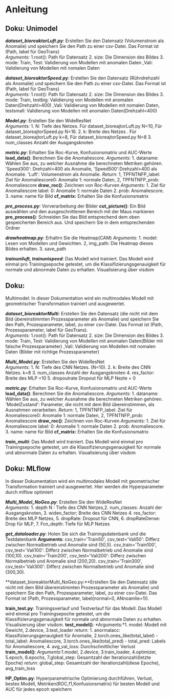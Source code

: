 # Anleitung

## Doku: Unimodel

***dataset_bioreaktorLuft.py***:  Erstellen Sie den Datensatz (Volumenstrom als Anomalie) und speichern Sie den Path zu einer csv-Datei. Das Format ist (Path, label für GeoTrans)  
    *Arguments:* 1.root(): Path für Datensatz 2. size: Die Dimension des Bildes 3. mode: Train, Test: Validierung von Modellen mit anomalen Daten ,Vali: Validierung von Modellen mit nomalen Daten

***dataset_bioreaktorSpeed.py***:  Erstellen Sie den Datensatz (Rührdrehzahl als Anomalie) und speichern Sie den Path zu einer csv-Datei. Das Format ist (Path, label für GeoTrans)  
    *Arguments:* 1.root(): Path für Datensatz 2. size: Die Dimension des Bildes 3. mode: Train, testbig: Validierung von Modellen mit anomalen Daten(Drehzahl>400) ,Vali: Validierung von Modellen mit nomalen Daten, testsmall: Validierung von Modellen mit anomalen Daten(Drehzahl<400)

***Model.py***: Erstellen Sie den WideResNet  
    **Arguments*:*  1. N: Tiefe des Netzes. Für dataset_bioreajtorLuft.py N=10, Für dataset_bioreajtorSpeed.py N=16. 2. k: Breite des Netzes  . Für dataset_bioreajtorLuft.py k=8, Für dataset_bioreajtorSpeed.py N=8  3. num_classes Anzahl der Ausgangsknoten

***metric.py***:  Erhalten Sie Roc-Kurve, Konfusionsmatrix und AUC-Werte
        **load_data()**: Berechnen Sie die Anomaliescore.
            *Arguments:* 1. dataname: Wählen Sie aus, zu welcher Ausnahme die berechneten Metriken gehören. 'Speed300': Drehzahl<400 als Anomalie, 'Speed500':Drehzahl>400 als Anomalie. 'Luft': Volumenstrom als Anomalie.
            *Return:* 1, TPFNTNFP_label: Ziel für Anomaliescore0: Anomalie 1: normale Daten, 2, TPFNTNFP_prob: Anomaliescore
        **draw_roc()**: Zeichnen von Roc-Kurven
            *Arguments:* 1. Ziel für Anomaliescore label: 0: Anomalie 1: normale Daten  2. prob: Anomaliescore. 3. name: name für Bild
        **cf_matrix:** Erhalten Sie die Konfusionsmatrix

***pre_process.py***:  Vorverarbeitung der Bilder
    **cut_picture()**: Ein Bild auswählen und den ausgeschnittenen Bereich mit der Maus markieren  
    **pre_process()**: Schneiden Sie das Bild entsprechend dem oben gespeicherten Bereich aus. Und speichern Sie in dem entsprechenden Ordner

***drawheatmap.py***: Erhaltrn Sie die Heatmap(CAM)
    *Arguments:* 1. model: Lesen von Modellen und Gewichten. 2, img_path: Die Heatmap dieses Bildes erhalten. 3. save_path

***trainuniluft, trainunispeed***: Das Modell wird trainiert. Das Modell wird einmal pro Trainingsepoche getestet, um die Klassifizierungsgenauigkeit für normale und abnormale Daten zu erhalten. Visualisierung über visdom

## Doku: 
Multimodel: In dieser Dokumentation wird ein multimodales Modell mit geometrischer Transformation trainiert und ausgewertet.

***dataset_bioreaktorMulti***: Erstellen Sie den Datensatz (die nicht mit dem Bild übereinstimmten Prozessparameter als Anomalie) und speichern Sie den Path, Prozesparameter, label, zu einer csv-Datei. Das Format ist (Path, Prozessparameter, label für GeoTrans).   
   *Arguments:* 1.root(): Path für Datensatz 2. size: Die Dimension des Bildes 3. mode: Train, Test: Validierung von Modellen mit anomalen Daten(Bilder mit falsche Prozessparameter) ,Vali: Validierung von Modellen mit nomalen Daten (Bilder mit richtige Prozessparameter)

***Multi_Model.py***: Erstellen Sie den WideResNet  
    **Arguments*:*  1. N: Tiefe des CNN Netzes. (N=10). 2. k: Breite des CNN Netzes. k=8  3. num_classes Anzahl der Ausgangsknoten 4. res_factor: Breite des MLP =10 5. dropoutrate Dropout für MLP Nezte = 0  

***metric.py***:  Erhalten Sie Roc-Kurve, Konfusionsmatrix und AUC-Werte
        **load_data()**: Berechnen Sie die Anomaliescore.
            *Arguments:* 1. dataname: Wählen Sie aus, zu welcher Ausnahme die berechneten Metriken gehören. 'ModelZustand': Parameter, die nicht mit dem Bild übereinstimmen, als Ausnahmen verarbeiten.
            *Return:* 1, TPFNTNFP_label: Ziel für Anomaliescore0: Anomalie 1: normale Daten, 2, TPFNTNFP_prob: Anomaliescore
        **draw_roc()**: Zeichnen von Roc-Kurven
            *Arguments:* 1. Ziel für Anomaliescore label: 0: Anomalie 1: normale Daten  2. prob: Anomaliescore. 3. name: name für Bild
        **cf_matrix:** Erhalten Sie die Konfusionsmatrix

***train_multi***: Das Modell wird trainiert. Das Modell wird einmal pro Trainingsepoche getestet, um die Klassifizierungsgenauigkeit für normale und abnormale Daten zu erhalten. Visualisierung über visdom

## Doku: MLflow
In dieser Dokumentation wird ein multimodales Modell mit geometrischer Transformation trainiert und ausgewertet. Hier werden die Hyperparameter durch mlflow optimiert

***Multi_Model_NoGeo.py***: Erstellen Sie den WideResNet  
    **Arguments*:*  1. depth N : Tiefe des CNN Netzes,2. num_classes: Anzahl der Ausgangsknoten, 3. widen_factor; Breite des CNN Netzes 4. res_factor: Breite des MLP Netzes, 5. dropRate: Dropout für CNN, 6. dropRateDense: Drop für MLP, 7. Fcn_depth: Tiefe für MLP Netzes
 
***get_dataloader.py***: Holen Sie sich die Trainingsdatenbank und die Testdatenbank 
      **Arguments**: csv_train='Train50', csv_test='Vali50': Differz zwischen Normalbetrieb und Anomalie sind (50,5). csv_train='Train100', csv_test='Vali100': Differz    zwischen Normalbetrieb und Anomalie sind (100,10). csv_train='Train200', csv_test='Vali200': Differz zwischen Normalbetrieb und Anomalie sind (200,20).     csv_train='Train300', csv_test='Vali300': Differz zwischen Normalbetrieb und Anomalie sind (300,30).
  
**dataset_bioreaktorMulti_NoGeo.py:**Erstellen Sie den Datensatz (die nicht mit dem Bild übereinstimmten Prozessparameter als Anomalie) und speichern Sie den Path, Prozesparameter, label, zu einer csv-Datei. Das Format ist (Path, Prozessparameter, label(normal=0, ANnoamlie=1)).

**train_test.py**: Trainingsverlauf und Testverlauf für das Modell. Das Modell wird einmal pro Trainingsepoche getestet, um die Klassifizierungsgenauigkeit für normale und abnormale Daten zu erhalten. Visualisierung über visdom.
   **test_model()**: 
      *Arguments:*1. model: Modell mit Gewicht, 2.device, 3.test_loader
      *return*: 1. anormalacc: Klassifizierungsgenauigkeit für Anomalie, 2.torch.ones_like(total_label) - total_label: Anomaliescore, 3.torch.ones_like(total_pred) - total_pred: Labels für Anomaliescore, 4. avg_val_loss: Durchschnittlicher Verlust
    **train_model()**:
      *Arguments*:1.model, 2.device, 3.train_loader, 4.optimizer, 5.epoch, 6.epochs, 7.global_step: Gesamtzahl der Iterationzahl(letzte Epoche)
      *return*: global_step: Gesamtzahl der Iterationzahl(diese Epoche), avg_train_loss
  
**HP_Optim.py**: Hyperparametrische Optimierung durchführen, Verlust, bestes Modell, Metriken(ROC,f1,Konfusionsmatrix) für besten Modell und AUC für jedes epcoh speichern 
    
